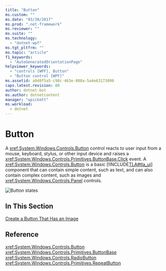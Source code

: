 ```yaml
---
title: "Button"
ms.custom: ""
ms.date: "03/30/2017"
ms.prod: ".net-framework"
ms.reviewer: ""
ms.suite: ""
ms.technology: 
  - "dotnet-wpf"
ms.tgt_pltfrm: ""
ms.topic: "article"
f1_keywords: 
  - "AutoGeneratedOrientationPage"
helpviewer_keywords: 
  - "controls [WPF], Button"
  - "Button control [WPF]"
ms.assetid: a9d8f5a5-c98c-463e-808a-5a4e63173098
caps.latest.revision: 80
author: dotnet-bot
ms.author: dotnetcontent
manager: "wpickett"
ms.workload: 
  - dotnet
---
```

# Button
A <xref:System.Windows.Controls.Button> control reacts to user input from a mouse, keyboard, stylus, or other input device and raises a <xref:System.Windows.Controls.Primitives.ButtonBase.Click> event. A <xref:System.Windows.Controls.Button> is a basic [!INCLUDE[TLA#tla_ui](../../../../includes/tlasharptla-ui-md.md)] component that can contain simple content, such as text, and can also contain complex content, such as images and <xref:System.Windows.Controls.Panel> controls.  
  
 ![Button states](../../../../docs/framework/wpf/controls/media/ss-ctl-buttons.bmp "SS_CTL_buttons")  
  
## In This Section  
 [Create a Button That Has an Image](../../../../docs/framework/wpf/controls/how-to-create-a-button-that-has-an-image.md)  
  
## Reference  
 <xref:System.Windows.Controls.Button>  
 <xref:System.Windows.Controls.Primitives.ButtonBase>  
 <xref:System.Windows.Controls.RadioButton>  
 <xref:System.Windows.Controls.Primitives.RepeatButton>

